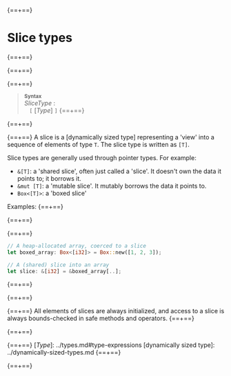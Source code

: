 {==+==}
# Slice types
{==+==}

{==+==}


{==+==}
> **<sup>Syntax</sup>**\
> _SliceType_ :\
> &nbsp;&nbsp; `[` [_Type_] `]`
{==+==}

{==+==}


{==+==}
A slice is a [dynamically sized type] representing a 'view' into a sequence of
elements of type `T`. The slice type is written as `[T]`.

Slice types are generally used through pointer types. For example:

* `&[T]`: a 'shared slice', often just called a 'slice'. It doesn't own the
  data it points to; it borrows it.
* `&mut [T]`: a 'mutable slice'. It mutably borrows the data it points to.
* `Box<[T]>`: a 'boxed slice'

Examples:
{==+==}

{==+==}


{==+==}
```rust
// A heap-allocated array, coerced to a slice
let boxed_array: Box<[i32]> = Box::new([1, 2, 3]);

// A (shared) slice into an array
let slice: &[i32] = &boxed_array[..];
```
{==+==}

{==+==}


{==+==}
All elements of slices are always initialized, and access to a slice is always
bounds-checked in safe methods and operators.
{==+==}

{==+==}


{==+==}
[_Type_]: ../types.md#type-expressions
[dynamically sized type]: ../dynamically-sized-types.md
{==+==}

{==+==}